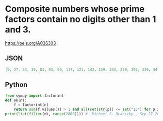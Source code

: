 # Composite numbers whose prime factors contain no digits other than 1 and 3\.
https://oeis.org/A036303
## JSON
```JSON
[9, 27, 33, 39, 81, 93, 99, 117, 121, 143, 169, 243, 279, 297, 339, 341, 351, 363, 393, 403, 429, 507, 729, 837, 891, 933, 939, 961, 993, 1017, 1023, 1053, 1089, 1179, 1209, 1243, 1287, 1331, 1441, 1469, 1521, 1573, 1703, 1859, 2187, 2197, 2511, 2673, 2799]
```
## Python
```Python
from sympy import factorint
def ok(n):
    f = factorint(n)
    return sum(f.values()) > 1 and all(set(str(p)) <= set("13") for p in f)
print(list(filter(ok, range(2800)))) # _Michael S. Branicky_, Sep 27 2021
```
